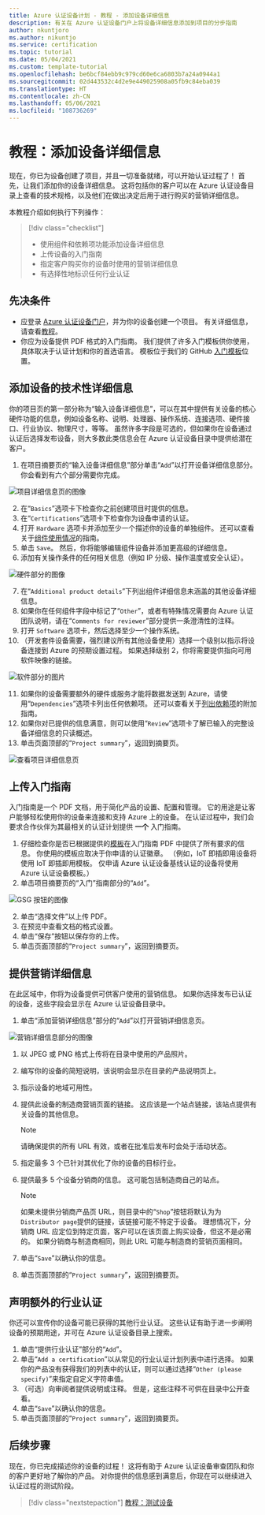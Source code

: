 ```yaml
---
title: Azure 认证设备计划 - 教程 - 添加设备详细信息
description: 有关在 Azure 认证设备门户上将设备详细信息添加到项目的分步指南
author: nkuntjoro
ms.author: nikuntjo
ms.service: certification
ms.topic: tutorial
ms.date: 05/04/2021
ms.custom: template-tutorial
ms.openlocfilehash: be6bcf84ebb9c979cd60e6ca6803b7a24a0944a1
ms.sourcegitcommit: 02d443532c4d2e9e449025908a05fb9c84eba039
ms.translationtype: HT
ms.contentlocale: zh-CN
ms.lasthandoff: 05/06/2021
ms.locfileid: "108736269"
---
```

# <a name="tutorial-add-device-details"></a>教程：添加设备详细信息

现在，你已为设备创建了项目，并且一切准备就绪，可以开始认证过程了！ 首先，让我们添加你的设备详细信息。 这将包括你的客户可以在 Azure 认证设备目录上查看的技术规格，以及他们在做出决定后用于进行购买的营销详细信息。

本教程介绍如何执行下列操作：

> [!div class="checklist"]
> * 使用组件和依赖项功能添加设备详细信息
> * 上传设备的入门指南
> * 指定客户购买你的设备时使用的营销详细信息
> * 有选择性地标识任何行业认证

## <a name="prerequisites"></a>先决条件

* 应登录 [Azure 认证设备门户](https://certify.azure.com)，并为你的设备创建一个项目。 有关详细信息，请查看[教程](tutorial-01-creating-your-project.md)。
* 你应为设备提供 PDF 格式的入门指南。 我们提供了许多入门模板供你使用，具体取决于认证计划和你的首选语言。 模板位于我们的 GitHub [入门模板](https://aka.ms/GSTemplate "入门模板")位置。

## <a name="adding-technical-device-details"></a>添加设备的技术性详细信息

你的项目页的第一部分称为“输入设备详细信息”，可以在其中提供有关设备的核心硬件功能的信息，例如设备名称、说明、处理器、操作系统、连接选项、硬件接口、行业协议、物理尺寸，等等。 虽然许多字段是可选的，但如果你在设备通过认证后选择发布设备，则大多数此类信息会在 Azure 认证设备目录中提供给潜在客户。

1. 在项目摘要页的“输入设备详细信息”部分单击“`Add`”以打开设备详细信息部分。 你会看到有六个部分需要你完成。

![项目详细信息页的图像](./media/images/device-details-menu.png)

2. 在“`Basics`”选项卡下检查你之前创建项目时提供的信息。
1. 在“`Certifications`”选项卡下检查你为设备申请的认证。
1. 打开 `Hardware` 选项卡并添加至少一个描述你的设备的单独组件。 还可以查看关于[组件使用情况](how-to-using-the-components-feature.md)的指南。
1. 单击 `Save`。 然后，你将能够编辑组件设备并添加更高级的详细信息。
1. 添加有关操作条件的任何相关信息（例如 IP 分级、操作温度或安全认证）。

![硬件部分的图像](./media/images/hardware-section.png)

7. 在“`Additional product details`”下列出组件详细信息未涵盖的其他设备详细信息。
1. 如果你在任何组件字段中标记了“`Other`”，或者有特殊情况需要向 Azure 认证团队说明，请在“`Comments for reviewer`”部分提供一条澄清性的注释。
1. 打开 `Software` 选项卡，然后选择至少一个操作系统。
1. （开发套件设备需要，强烈建议所有其他设备使用）选择一个级别以指示将设备连接到 Azure 的预期设置过程。 如果选择级别 2，你将需要提供指向可用软件映像的链接。

![软件部分的图片](./media/images/software-section.png)

11. 如果你的设备需要额外的硬件或服务才能将数据发送到 Azure，请使用“`Dependencies`”选项卡列出任何依赖项。 还可以查看关于[列出依赖项](how-to-indirectly-connected-devices.md)的附加指南。
1. 如果你对已提供的信息满意，则可以使用“`Review`”选项卡了解已输入的完整设备详细信息的只读概述。
1. 单击页面顶部的“`Project summary`”，返回到摘要页。

![查看项目详细信息页](./media/images/sample-device-details.png)

## <a name="uploading-a-get-started-guide"></a>上传入门指南

入门指南是一个 PDF 文档，用于简化产品的设置、配置和管理。 它的用途是让客户能够轻松使用你的设备来连接和支持 Azure 上的设备。 在认证过程中，我们会要求合作伙伴为其最相关的认证计划提供 **一个** 入门指南。

1. 仔细检查你是否已根据提供的[模板](https://aka.ms/GSTemplate)在入门指南 PDF 中提供了所有要求的信息。 你使用的模板应取决于你申请的认证徽章。 （例如，IoT 即插即用设备将使用 IoT 即插即用模板。 仅申请 Azure 认证设备基线认证的设备将使用 Azure 认证设备模板。）
1. 单击项目摘要页的“入门”指南部分的“`Add`”。

![GSG 按钮的图像](./media/images/gsg-menu.png)

2. 单击“选择文件”以上传 PDF。
1. 在预览中查看文档的格式设置。
1. 单击“保存”按钮以保存你的上传。
1. 单击页面顶部的“`Project summary`”，返回到摘要页。

## <a name="providing-marketing-details"></a>提供营销详细信息

在此区域中，你将为设备提供可供客户使用的营销信息。 如果你选择发布已认证的设备，这些字段会显示在 Azure 认证设备目录中。

1. 单击“添加营销详细信息”部分的“`Add`”以打开营销详细信息页。

![营销详细信息部分的图像](./media/images/marketing-details.png)

1. 以 JPEG 或 PNG 格式上传将在目录中使用的产品照片。
1. 编写你的设备的简短说明，该说明会显示在目录的产品说明页上。
1. 指示设备的地域可用性。
1. 提供此设备的制造商营销页面的链接。 这应该是一个站点链接，该站点提供有关设备的其他信息。
    > [!Note]
    > 请确保提供的所有 URL 有效，或者在批准后发布时会处于活动状态。

1. 指定最多 3 个已针对其优化了你的设备的目标行业。
1. 提供最多 5 个设备分销商的信息。 这可能包括制造商自己的站点。

    > [!Note]
    > 如果未提供分销商产品页 URL，则目录中的“`Shop`”按钮将默认为为`Distributor page`提供的链接，该链接可能不特定于设备。 理想情况下，分销商 URL 应定位到特定页面，客户可以在该页面上购买设备，但这不是必需的。 如果分销商与制造商相同，则此 URL 可能与制造商的营销页面相同。

1. 单击“`Save`”以确认你的信息。
1. 单击页面顶部的“`Project summary`”，返回到摘要页。

## <a name="declaring-additional-industry-certifications"></a>声明额外的行业认证

你还可以宣传你的设备可能已获得的其他行业认证。 这些认证有助于进一步阐明设备的预期用途，并可在 Azure 认证设备目录上搜索。

1. 单击“提供行业认证”部分的“`Add`”。
1. 单击“`Add a certification`”以从常见的行业认证计划列表中进行选择。 如果你的产品没有获得我们的列表中的认证，则可以通过选择“`Other (please specify)`”来指定自定义字符串值。
1. （可选）向审阅者提供说明或注释。 但是，这些注释不可供在目录中公开查看。
1. 单击“`Save`”以确认你的信息。
1. 单击页面顶部的“`Project summary`”，返回到摘要页。

## <a name="next-steps"></a>后续步骤

现在，你已完成描述你的设备的过程！ 这将有助于 Azure 认证设备审查团队和你的客户更好地了解你的产品。 对你提供的信息感到满意后，你现在可以继续进入认证过程的测试阶段。
> [!div class="nextstepaction"]
> [教程：测试设备](tutorial-03-testing-your-device.md)
